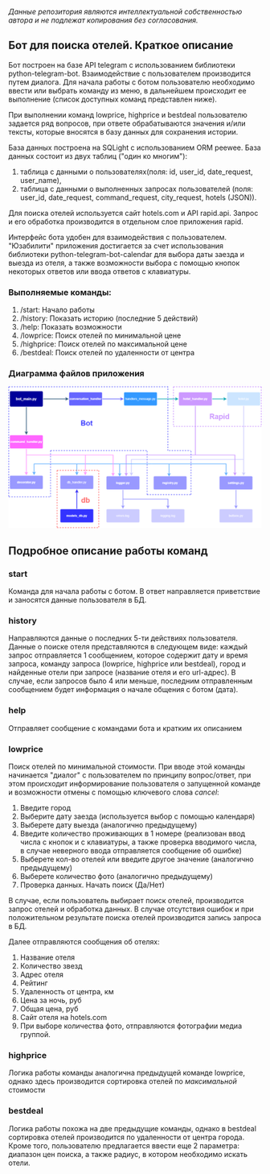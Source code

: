 *Данные репозитория являются интеллектуальной собственностью автора и не подлежат копирования без согласования.*

## Бот для поиска отелей. Краткое описание
Бот построен на базе API telegram с использованием библиотеки python-telegram-bot. 
Взаимодействие с пользователем производится путем диалога. Для начала работы с ботом пользователю 
необходимо ввести или выбрать команду из меню, в дальнейшем происходит ее выполнение (список доступных 
команд представлен ниже).

При выполнении команд lowprice, highprice и bestdeal пользователю задается ряд вопросов, при ответе 
обрабатываются значения и/или тексты, которые вносятся в базу данных для сохранения истории. 

База данных построена на SQLight с использованием ORM peewee. База данных состоит из двух таблиц ("один ко многим"):
1. таблица с данными о пользователях(поля: id, user_id, date_request, user_name), 
2. таблица с данными о выполненных запросах пользователей (поля: user_id, date_request, command_request, 
city_request, hotels (JSON)). 

Для поиска отелей используется сайт hotels.com и API rapid.api. Запрос и его обработка производится в отдельном
слое приложения rapid.

Интерфейс бота удобен для взаимодействия с пользователем. "Юзабилити" приложения достигается
за счет использования библиотеки python-telegram-bot-calendar для выбора даты заезда и выезда из отеля, а также 
возможности выбора с помощью кнопок некоторых ответов или ввода ответов с клавиатуры.

### Выполняемые команды:
1. /start:  Начало работы 
2. /history:  Показать историю (последние 5 действий) 
3. /help:  Показать возможности 
4. /lowprice: Поиск отелей по минимальной цене 
5. /highprice: Поиск отелей по максимальной цене 
6. /bestdeal: Поиск отелей по удаленности от центра

### Диаграмма файлов приложения
![demo_files](demo.png)

## Подробное описание работы команд
### start
Команда для начала работы с ботом. В ответ направляется приветствие и заносятся данные пользователя в БД.
### history
Направляются данные о последних 5-ти действиях пользователя. Данные о поиске отеля представляются в следующем виде:
каждый запрос отправляется 1 сообщением, которое содержит дату и время запроса, команду запроса (lowprice, 
highprice или bestdeal), город и найденные отели при запросе (название отеля и его url-адрес).
В случае, если запросов было 4 или меньше, последним отправленным сообщением будет информация о начале общения 
с ботом (дата).
### help
Отправляет сообщение с командами бота и кратким их описанием
### lowprice
Поиск отелей по минимальной стоимости. При вводе этой команды начинается "диалог" с пользователем по принципу
вопрос/ответ, при этом происходит информирование пользователя о запущенной команде и возможности отмены с помощью 
ключевого слова *cancel*:
1. Введите город 
2. Выберите дату заезда (используется выбор с помощью календаря)
3. Выберете дату выезда (аналогично предыдущему)
4. Введите количество проживающих в 1 номере (реализован ввод числа с кнопок и с клавиатуры, 
а также проверка вводимого числа, в случае неверного ввода отправляется сообщение об ошибке)
5. Выберете кол-во отелей или введите другое значение (аналогично предыдущему)
6. Выберете количество фото (аналогично предыдущему)
7. Проверка данных. Начать поиск (Да/Нет)

В случае, если пользователь выбирает поиск отелей, производится запрос отелей и обработка данных. В случае 
отсутствия ошибок и при положительном результате поиска отелей производится запись запроса в БД. 

Далее отправляются сообщения об отелях:
1. Название отеля
2. Количество звезд
3. Адрес отеля
4. Рейтинг
5. Удаленность от центра, км
6. Цена за ночь, руб
7. Общая цена, руб
8. Сайт отеля на hotels.com
9. При выборе количества фото, отправляются фотографии медиа группой.

### highprice
Логика работы команды аналогична предыдущей команде lowprice, однако здесь производится сортировка отелей 
по *максимальной* стоимости

### bestdeal
Логика работы похожа на две предыдущие команды, однако в bestdeal сортировка отелей производится по удаленности 
от центра города. Кроме того, пользователю предлагается ввести еще 2 параметра: диапазон цен поиска, а также 
радиус, в котором необходимо искать отели.
